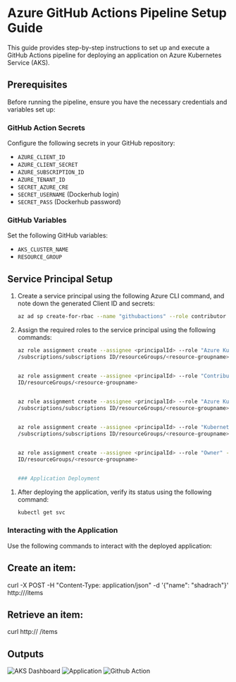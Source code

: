 # Azure GitHub Actions Pipeline Setup Guide

This guide provides step-by-step instructions to set up and execute a GitHub Actions pipeline for deploying an application on Azure Kubernetes Service (AKS).

## Prerequisites

Before running the pipeline, ensure you have the necessary credentials and variables set up:

### GitHub Action Secrets

Configure the following secrets in your GitHub repository:
- `AZURE_CLIENT_ID`
- `AZURE_CLIENT_SECRET`
- `AZURE_SUBSCRIPTION_ID`
- `AZURE_TENANT_ID`
- `SECRET_AZURE_CRE`
- `SECRET_USERNAME` (Dockerhub login)
- `SECRET_PASS` (Dockerhub password)

### GitHub Variables
Set the following GitHub variables:
- `AKS_CLUSTER_NAME`
- `RESOURCE_GROUP`

## Service Principal Setup

1. Create a service principal using the following Azure CLI command, and note down the generated Client ID and secrets:
   
   ```bash
   az ad sp create-for-rbac --name "githubactions" --role contributor --scopes /subscriptions/595cde91-1448-4867-beca-c97b439bbc31/resourceGroups/test_env --sdk-auth
2. Assign the required roles to the service principal using the following commands:
   
   ```bash
   az role assignment create --assignee <principalId> --role "Azure Kubernetes Service Cluster User Role" --scope 
   /subscriptions/subscriptions ID/resourceGroups/<resource-groupname>
   
   
   az role assignment create --assignee <principalId> --role "Contributor" --scope /subscriptions/subscriptions 
   ID/resourceGroups/<resource-groupname>
    
   
   az role assignment create --assignee <principalId> --role "Azure Kubernetes Service Contributor Role" --scope 
   /subscriptions/subscriptions ID/resourceGroups/<resource-groupname>

   
   az role assignment create --assignee <principalId> --role "Kubernetes Extension Contributor" --scope 
   /subscriptions/subscriptions ID/resourceGroups/<resource-groupname>

   
   az role assignment create --assignee <principalId> --role "Owner" --scope /subscriptions/subscriptions 
   ID/resourceGroups/<resource-groupname>


   ### Application Deployment

1) After deploying the application, verify its status using the following command:

   ```bash
   kubectl get svc

### Interacting with the Application

Use the following commands to interact with the deployed application:

## Create an item:


curl -X POST -H "Content-Type: application/json" -d '{"name": "shadrach"}' http://<IP address>/items

## Retrieve an item:


curl http:// <IP address> /items

## Outputs

![AKS Dashboard](https://github.com/shadrachdoc/AKS-python-deployment/blob/main/k8s/Azure-screenshot.png)
![Application](https://github.com/shadrachdoc/AKS-python-deployment/blob/main/k8s/python-output.png)
![Github Action](https://github.com/shadrachdoc/AKS-python-deployment/blob/main/k8s/github-action.png)


  
